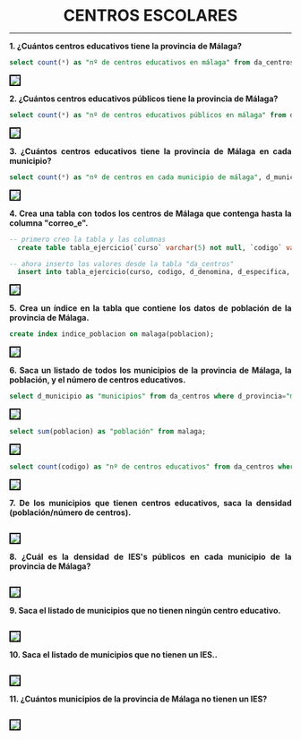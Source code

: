 <style>
  h1{
    text-align: center;
    font-weight: bold;
    border: none;
    margin-bottom: 0px;
  }

  p{
    text-align: justify;
  }

  img{
    border: 2px solid black;
  }

  #ex{
    border: none;
  }
</style>

<h1>CENTROS ESCOLARES</h1>

<hr>

<p><b>1. ¿Cuántos centros educativos tiene la provincia de Málaga?</b></p>

```sql
select count(*) as "nº de centros educativos en málaga" from da_centros where d_provincia="málaga";
```

<img src="img/1.png">

<p><b>2. ¿Cuántos centros educativos públicos tiene la provincia de Málaga?</b></p>

```sql
select count(*) as "nº de centros educativos públicos en málaga" from da_centros where d_tipo="público" and d_provincia="málaga";
```

<img src="img/2.png">

<p><b>3. ¿Cuántos centros educativos tiene la provincia de Málaga en cada municipio?</b></p>

```sql
select count(*) as "nº de centros en cada municipio de málaga", d_municipio as "municipio" from da_centros where d_provincia="málaga" group by d_municipio;
```

<img src="img/3.png">

<p><b>4. Crea una tabla con todos los centros de Málaga que contenga hasta la columna "correo_e".</b></p>

```sql
-- primero creo la tabla y las columnas
  create table tabla_ejercicio(`curso` varchar(5) not null, `codigo` varchar(8) not null, `d_denomina` varchar(70) not null, `d_especifica` varchar(89) not null, `d_tipo` varchar(7) not null, `d_domicilio` varchar(76) not null, `d_localidad` varchar(35) not null, `cod_municipio` varchar(13) not null, `d_municipio` varchar(32) not null, `d_provincia` varchar(11) not null, `c_postal` varchar(8) not null, `n_telefono` varchar(10) not null, `correo_e` varchar(70) not null, primary key(`codigo`));

-- ahora inserto los valores desde la tabla "da_centros"
  insert into tabla_ejercicio(curso, codigo, d_denomina, d_especifica, d_tipo, d_domicilio, d_localidad, cod_municipio, d_municipio, d_provincia, c_postal, n_telefono, correo_e) select curso, codigo, d_denomina, d_especifica, d_tipo, d_domicilio, d_localidad, cod_municipio, d_municipio, d_provincia, c_postal, n_telefono, correo_e from da_centros;
```

<img src="img/4.png">

<p><b>5. Crea un índice en la tabla que contiene los datos de población de la provincia de Málaga.</b></p>

```sql
create index indice_poblacion on malaga(poblacion);
```

<img src="img/5.png">

<p><b>6. Saca un listado de todos los municipios de la provincia de Málaga, la población, y el número de centros educativos.</b></p>

```sql
select d_municipio as "municipios" from da_centros where d_provincia="málaga";
```

<img src="img/6.1.png">

```sql
select sum(poblacion) as "población" from malaga;
```

<img src="img/6.2.png">

```sql
select count(codigo) as "nº de centros educativos" from da_centros where d_provincia="málaga";
```

<img src="img/6.3.png">

<p><b>7. De los municipios que tienen centros educativos, saca la densidad (población/número de centros).</b></p>

```sql

```

<img src="img/7.png">

<p><b>8. ¿Cuál es la densidad de IES's públicos en cada municipio de la provincia de Málaga?</b></p>

```sql

```

<img src="img/8.png">

<p><b>9. Saca el listado de municipios que no tienen ningún centro educativo.</b></p>

```sql

```

<img src="img/9.png">

<p><b>10. Saca el listado de municipios que no tienen un IES..</b></p>

```sql

```

<img src="img/10.png">

<p><b>11. ¿Cuántos municipios de la provincia de Málaga no tienen un IES?</b></p>

```sql

```

<img src="img/11.png">